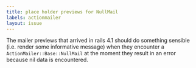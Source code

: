 ```yaml
---
title: place holder previews for NullMail
labels: actionmailer
layout: issue
---
```


The mailer previews that arrived in rails 4.1 should do something sensible (i.e. render some informative message) when they encounter a `ActionMailer::Base::NullMail` at the moment they result in an error because nil data is encountered.

